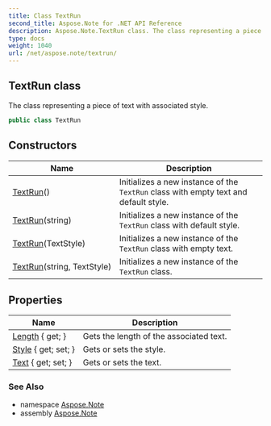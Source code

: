 ```yaml
---
title: Class TextRun
second_title: Aspose.Note for .NET API Reference
description: Aspose.Note.TextRun class. The class representing a piece of text with associated style
type: docs
weight: 1040
url: /net/aspose.note/textrun/
---
```

## TextRun class

The class representing a piece of text with associated style.

```csharp
public class TextRun
```

## Constructors

| Name | Description |
| --- | --- |
| [TextRun](textrun/#constructor)() | Initializes a new instance of the `TextRun` class with empty text and default style. |
| [TextRun](textrun/#constructor_2)(string) | Initializes a new instance of the `TextRun` class with default style. |
| [TextRun](textrun/#constructor_1)(TextStyle) | Initializes a new instance of the `TextRun` class with empty text. |
| [TextRun](textrun/#constructor_3)(string, TextStyle) | Initializes a new instance of the `TextRun` class. |

## Properties

| Name | Description |
| --- | --- |
| [Length](../../aspose.note/textrun/length/) { get; } | Gets the length of the associated text. |
| [Style](../../aspose.note/textrun/style/) { get; set; } | Gets or sets the style. |
| [Text](../../aspose.note/textrun/text/) { get; set; } | Gets or sets the text. |

### See Also

* namespace [Aspose.Note](../../aspose.note/)
* assembly [Aspose.Note](../../)


